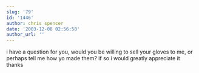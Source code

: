 ```yaml
---
slug: '79'
id: '1446'
author: chris spencer
date: '2003-12-08 02:56:58'
author_url: ''
---
```

i have a question for you, would  you be willing to sell your gloves to me, or perhaps tell me how yo made them? if so i would greatly appreciate it thanks
